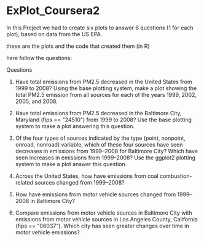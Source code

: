 ExPlot_Coursera2
================

In this Project we had to create six plots to answer 6 questions (1 for each plot), based on data from the US EPA.

these are the plots and the code that created them (in R)

here follow the questions:

Questions

1) Have total emissions from PM2.5 decreased in the United States from 1999 to 2008? Using the base plotting system, make a plot 
showing the total PM2.5 emission from all sources for each of the years 1999, 2002, 2005, and 2008.

2) Have total emissions from PM2.5 decreased in the Baltimore City, Maryland (fips == "24510") from 1999 to 2008? Use the base 
plotting system to make a plot answering this question.

3) Of the four types of sources indicated by the type (point, nonpoint, onroad, nonroad) variable, which of these four sources 
have seen decreases in emissions from 1999–2008 for Baltimore City? Which have seen increases in emissions from 1999–2008? Use the 
ggplot2 plotting system to make a plot answer this question.

4) Across the United States, how have emissions from coal combustion-related sources changed from 1999–2008?

5) How have emissions from motor vehicle sources changed from 1999–2008 in Baltimore City?

6) Compare emissions from motor vehicle sources in Baltimore City with emissions from motor vehicle sources in Los Angeles County, 
California (fips == "06037"). Which city has seen greater changes over time in motor vehicle emissions?
